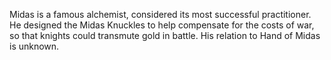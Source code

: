 Midas is a famous alchemist, considered its most successful practitioner. He designed the Midas Knuckles to help compensate for the costs of war, so that knights could transmute gold in battle. His relation to  Hand of Midas is unknown.
